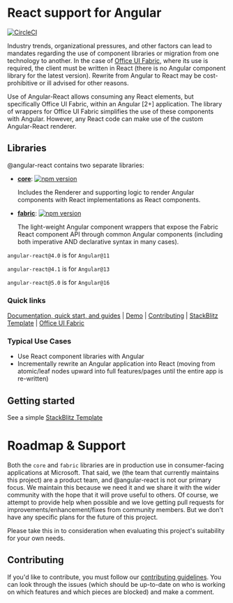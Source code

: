 # React support for Angular

[![CircleCI](https://circleci.com/gh/microsoft/angular-react.svg?style=svg)](https://circleci.com/gh/microsoft/angular-react)

Industry trends, organizational pressures, and other factors can lead to mandates regarding the use of component libraries or migration from one technology to another. In the case of [Office UI Fabric][fab], where its use is required, the client must be written in React (there is no Angular component library for the latest version). Rewrite from Angular to React may be cost-prohibitive or ill advised for other reasons.

Use of Angular-React allows consuming any React elements, but specifically Office UI Fabric, within an Angular [2+] application. The library of wrappers for Office UI Fabric simplifies the use of these components with Angular. However, any React code can make use of the custom Angular-React renderer.

## Libraries

@angular-react contains two separate libraries:

- [**core**][lib-core]: [![npm version](https://badge.fury.io/js/%40angular-react%2Fcore.svg)](https://www.npmjs.com/package/@angular-react/core) 

    Includes the Renderer and supporting logic to render Angular components with React implementations as React components. 

- [**fabric**][lib-fab]: [![npm version](https://badge.fury.io/js/%40angular-react%2Ffabric.svg)](https://www.npmjs.com/package/@angular-react/fabric)
    
    The light-weight Angular component wrappers that expose the Fabric React component API through common Angular components (including both imperative AND declarative syntax in many cases).

`angular-react@4.0` is for `Angular@11`

`angular-react@4.1` is for `Angular@13`

`angular-react@5.0` is for `Angular@16`

### Quick links

[Documentation, quick start, and guides][ard] |
[Demo][ard-demo] |
[Contributing](https://github.com/microsoft/angular-react/blob/master/CONTRIBUTING.md) |
[StackBlitz Template](https://stackblitz.com/edit/angular-react) |
[Office UI Fabric](https://developer.microsoft.com/en-us/fabric)

### Typical Use Cases

- Use React component libraries with Angular
- Incrementally rewrite an Angular application into React 
(moving from atomic/leaf nodes upward into full features/pages until the entire app is re-written)

## Getting started

See a simple [StackBlitz Template](https://stackblitz.com/edit/angular-react)

# Roadmap & Support

Both the `core` and `fabric` libraries are in production use in consumer-facing applications at Microsoft. That said, 
we (the team that currently maintains this project) are a product team, and @angular-react is not our primary focus. 
We maintain this because we need it and we share it with the wider community with the hope that it will prove useful to others.
Of course, we attempt to provide help when possible and we love getting pull requests for 
improvements/enhancement/fixes from community members. But we don't have any specific plans for the future of this project.

Please take this in to consideration when evaluating this project's suitability for your own needs. 

## Contributing

If you'd like to contribute, you must follow our [contributing guidelines](https://github.com/microsoft/angular-react/blob/master/CONTRIBUTING.md).
You can look through the issues (which should be up-to-date on who is working on which features and which pieces are blocked) and make a comment.

[ard]: https://microsoft.github.io/angular-react
[ard-demo]: https://microsoft.github.io/angular-react/demo
[getting-started]: https://microsoft.github.io/angular-react/docs/getting-started
[fab]: https://developer.microsoft.com/en-us/fabric
[fab-c]: https://developer.microsoft.com/en-us/fabric#/components
[lib-core]: ./libs/core/README.md
[lib-fab]: ./libs/fabric/README.md
